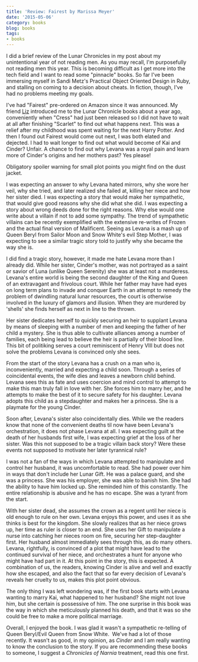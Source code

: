 ```yaml
---
title: 'Review: Fairest by Marissa Meyer'
date: '2015-05-06'
category: books
blog: books
tags:
- books
---
```


I did a brief review of the Lunar Chronicles in my post about my unintentional year of not reading men. As you may recall, I'm purposefully not reading men this year. This is becoming difficult as I get more into the tech field and I want to read some "pinnacle" books. So far I've been immersing myself in Sandi Metz's Practical Object Oriented Design in Ruby, and stalling on coming to a decision about cheats. In fiction, though, I've had no problems meeting my goals.

I've had "Fairest" pre-ordered on Amazon since it was announced. My friend <a title="Pairing Wine and Candy" href="http://www.uncorkedunwrapped.com" target="_blank">Liz</a> introduced me to the Lunar Chronicle books about a year ago, conveniently when "Cress" had just been released so I did not have to wait at all after finishing "Scarlet" to find out what happens next. This was a relief after my childhood was spent waiting for the next Harry Potter. And then I found out Fairest would come out next, I was both elated and dejected. I had to wait longer to find out what would become of Kai and Cinder? Unfair. A chance to find out why Levana was a royal pain and learn more of Cinder's origins and her mothers past? Yes please!

<!--more-->

Obligatory spoiler warning for small plot points you might find on the dust jacket.

I was expecting an answer to why Levana hated mirrors, why she wore her veil, why she tried, and later realized she failed at, killing her niece and how her sister died. I was expecting a story that would make her sympathetic, that would give good reasons why she did what she did. I was expecting a story about wrong deeds done for the right reasons. Why else would one write about a villain if not to add some sympathy. The trend of sympathetic villains can be recently exemplified with the extensive re-writes of Frozen and the actual final version of Malificent. Seeing as Levana is a mash up of Queen Beryl from Sailor Moon and Snow White's evil Step Mother, I was expecting to see a similar tragic story told to justify why she became the way she is.

I did find a tragic story, however, it made me hate Levana more than I already did. While her sister, Cinder's mother, was not portrayed as a saint or savior of Luna (unlike Queen Serenity) she was at least not a murderess. Levana's entire world is being the second daughter of the King and Queen of an extravagant and frivolous court. While her father may have had eyes on long term plans to invade and conquer Earth in an attempt to remedy the problem of dwindling natural lunar resources, the court is otherwise involved in the luxury of glamors and illusion. When they are murdered by 'shells' she finds herself as next in line to the thrown.

Her sister dedicates herself to quickly securing an heir to supplant Levana by means of sleeping with a number of men and keeping the father of her child a mystery. She is thus able to cultivate alliances among a number of families, each being lead to believe the heir is partially of their blood line. This bit of politiking serves a court reminiscent of Henry VIII but does not solve the problems Levana is convinced only she sees.

From the start of the story Levana has a crush on a man who is, inconveniently, married and expecting a child soon. Through a series of coincidental events, the wife dies and leaves a newborn child behind. Levana sees this as fate and uses coercion and mind control to attempt to make this man truly fall in love with her. She forces him to marry her, and he attempts to make the best of it to secure safety for his daughter. Levana adopts this child as a stepdaughter and makes her a princess. She is a playmate for the young Cinder.

Soon after, Levana's sister also coincidentally dies. While we the readers know that none of the convenient deaths til now have been Levana's orchestration, it does not phase Levana at all. I was expecting guilt at the death of her husbands first wife, I was expecting grief at the loss of her sister. Was this not supposed to be a tragic villain back story? Were these events not supposed to motivate her later tyrannical rule?

I was not a fan of the ways in which Levana attempted to manipulate and control her husband, it was uncomfortable to read. She had power over him in ways that don't include her Lunar Gift. He was a palace guard, and she was a princess. She was his employer, she was able to banish him. She had the ability to have him locked up. She reminded him of this constantly. The entire relationship is abusive and he has no escape. She was a tyrant from the start.

With her sister dead, she assumes the crown as a regent until her niece is old enough to rule on her own. Levana enjoys this power, and uses it as she thinks is best for the kingdom. She slowly realizes that as her niece grows up, her time as ruler is closer to an end. She uses her Gift to manipulate a nurse into catching her nieces room on fire, securing her step-daughter first. Her husband almost immediately sees through this, as do many others. Levana, rightfully, is convinced of a plot that might have lead to the continued survival of her niece, and orchestrates a hunt for anyone who might have had part in it. At this point in the story, this is expected. A combination of us, the readers, knowing Cinder is alive and well and exactly how she escaped, and also the fact that so far every decision of Levana's reveals her cruelty to us, makes this plot point obvious.

The only thing I was left wondering was, if the first book starts with Levana wanting to marry Kai, what happened to her husband? She might not love him, but she certain is possessive of him. The one surprise in this book was the way in which she meticulously planned his death, and that it was so she could be free to make a more political marriage.

Overall, I enjoyed the book. I was glad it wasn't a sympathetic re-telling of Queen Beryl/Evil Queen from Snow White.  We've had a lot of those recently. It wasn't as good, in my opinion, as <em>Cinder</em> and I am really wanting to know the conclusion to the story. If you are recommending these books to someone, I suggest a <em>Chronicles of Narnia</em> treatment, read this one first.

&nbsp;

&nbsp;
